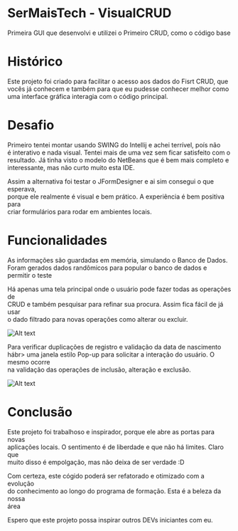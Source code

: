 # SerMaisTech - VisualCRUD
Primeira GUI que desenvolvi e utilizei o Primeiro CRUD, como o código base<br>

# Histórico

Este projeto foi criado para facilitar o acesso aos dados do Fisrt CRUD, que<br>
vocês já conhecem e também para que eu pudesse conhecer melhor como<br>
uma interface gráfica interagia com o código principal.<br>

# Desafio
Primeiro tentei montar usando SWING do Intellij e achei terrível, poís não<br>
é interativo e nada visual. Tentei mais de uma vez sem ficar satisfeito com o<br>
resultado. Já tinha visto o modelo do NetBeans que é bem mais completo e<br>
interessante, mas não curto muito esta IDE.<br>

Assim a alternativa foi testar o JFormDesigner e ai sim consegui o que esperava,<br>
porque ele realmente é visual e bem prático. A experiência é bem positiva para <br>
criar formulários para rodar em ambientes locais.<br>

# Funcionalidades
As informações são guardadas em memória, simulando o Banco de Dados.<br>
Foram gerados dados randômicos para popular o banco de dados e permitir o teste<br>

Há apenas uma tela principal onde o usuário pode fazer todas as operações de<br>
CRUD e também pesquisar para refinar sua procura. Assim fica fácil de já usar<br>
o dado filtrado para novas operações como alterar ou excluir.<br>

![Alt text](C:\Users\magne\Desktop\Projects\VisualCRUD\src\br\tec\codewaves\visualcrud\resources\visualCrud1.png "Tela do programa")<br>

Para verificar duplicações de registro e validação da data de nascimento hábr>
uma janela estilo Pop-up para solicitar a interação do usuário. O mesmo ocorre<br>
na validação das operações de inclusão, alteração e exclusão.<br>

![Alt text](C:\Users\magne\Desktop\Projects\VisualCRUD\src\br\tec\codewaves\visualcrud\resources\visualCrud2.png "Tela de confirmação")<br>

# Conclusão
Este projeto foi trabalhoso e inspirador, porque ele abre as portas para novas<br>
aplicações locais. O sentimento é de liberdade e que não há limites. Claro que<br>
muito disso é empolgação, mas não deixa de ser verdade :D<br>

Com certeza, este cógido poderá ser refatorado e otimizado com a evolução<br>
do conhecimento ao longo do programa de formação. Esta é a beleza da nossa<br>
área<br>

Espero que este projeto possa inspirar outros DEVs iniciantes com eu.<br>
